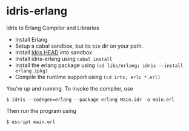 idris-erlang
============

Idris to Erlang Compiler and Libraries

- Install Erlang
- Setup a cabal sandbox, but its `bin` dir on your path.
- Install [Idris HEAD](https://github.com/idris-lang/Idris-dev) into sandbox
- Install idris-erlang using `cabal install`
- Install the erlang package using `(cd libs/erlang; idris --install erlang.ipkg)`
- Compile the runtime support using `(cd irts; erlc *.erl)`

You're up and running. To invoke the compiler, use

```
$ idris --codegen=erlang --package erlang Main.idr -o main.erl
```

Then run the program using

```
$ escript main.erl
```
